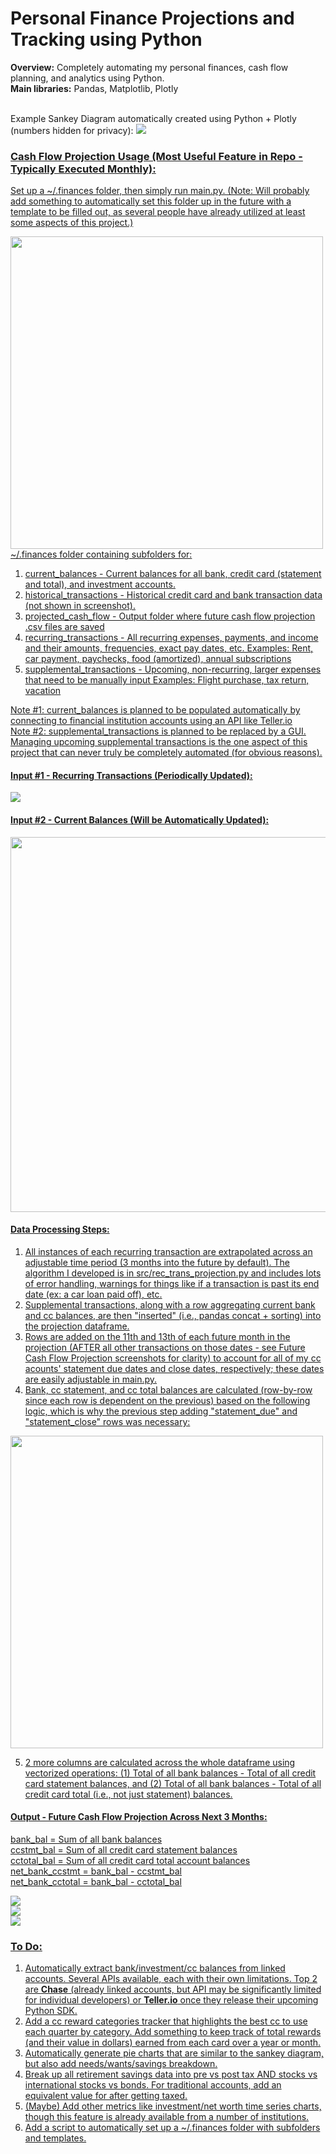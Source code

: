 # Personal Finance Projections and Tracking using Python

**Overview:** Completely automating my personal finances, cash flow planning, and analytics using Python.<br>
**Main libraries:** Pandas, Matplotlib, Plotly
<br><br>

Example Sankey Diagram automatically created using Python + Plotly (numbers hidden for privacy):
<a href="https://github.com/AustinLowey/personal-finance-projections-and-tracking/blob/main/assets/img/sankeys.gif" target="_blank"><img src="assets/img/sankeys.gif">

### Cash Flow Projection Usage (Most Useful Feature in Repo - Typically Executed Monthly):
Set up a ~/.finances folder, then simply run main.py. (Note: Will probably add something to automatically set this folder up in the future with a template to be filled out, as several people have already utilized at least some aspects of this project.)

<img src="assets/img/finances-folder.png" width="500"><br>
~/.finances folder containing subfolders for:
1) current_balances - Current balances for all bank, credit card (statement and total), and investment accounts.
2) historical_transactions - Historical credit card and bank transaction data (not shown in screenshot).
3) projected_cash_flow - Output folder where future cash flow projection .csv files are saved
4) recurring_transactions - All recurring expenses, payments, and income and their amounts, frequencies, exact pay dates, etc.
   Examples: Rent, car payment, paychecks, food (amortized), annual subscriptions
5) supplemental_transactions - Upcoming, non-recurring, larger expenses that need to be manually input
   Examples: Flight purchase, tax return, vacation
   
Note #1: current_balances is planned to be populated automatically by connecting to financial institution accounts using an API like Teller.io<br>
Note #2: supplemental_transactions is planned to be replaced by a GUI. Managing upcoming supplemental transactions is the one aspect of this project that can never truly be completely automated (for obvious reasons).

#### Input #1 - Recurring Transactions (Periodically Updated):
<img src="assets/img/recurring-transactions.png"><br>

#### Input #2 - Current Balances (Will be Automatically Updated):
<img src="assets/img/current-balances.png" width="600"><br>

#### Data Processing Steps:
1) All instances of each recurring transaction are extrapolated across an adjustable time period (3 months into the future by default). The algorithm I developed is in src/rec_trans_projection.py and includes lots of error handling, warnings for things like if a transaction is past its end date (ex: a car loan paid off), etc.
2) Supplemental transactions, along with a row aggregating current bank and cc balances, are then "inserted" (i.e., pandas concat + sorting) into the projection dataframe.
3) Rows are added on the 11th and 13th of each future month in the projection (AFTER all other transactions on those dates - see Future Cash Flow Projection screenshots for clarity) to account for all of my cc acounts' statement due dates and close dates, respectively; these dates are easily adjustable in main.py.
4) Bank, cc statement, and cc total balances are calculated (row-by-row since each row is dependent on the previous) based on the following logic, which is why the previous step adding "statement_due" and "statement_close" rows was necessary:

<img src="assets/img/cash-flow-calculations-logic.png" width="500"><br>

5) 2 more columns are calculated across the whole dataframe using vectorized operations: (1) Total of all bank balances - Total of all credit card statement balances, and (2) Total of all bank balances - Total of all credit card total (i.e., not just statement) balances.

#### Output - Future Cash Flow Projection Across Next 3 Months:
bank_bal = Sum of all bank balances<br>
ccstmt_bal = Sum of all credit card statement balances<br>
cctotal_bal = Sum of all credit card total account balances<br>
net_bank_ccstmt = bank_bal - ccstmt_bal<br>
net_bank_cctotal = bank_bal - cctotal_bal

<img src="assets/img/cash-flow-projection1.png"><br>
<img src="assets/img/cash-flow-projection2.png"><br>
<img src="assets/img/cash-flow-projection3.png"><br>


### To Do:
1) Automatically extract bank/investment/cc balances from linked accounts. Several APIs available, each with their own limitations. Top 2 are **Chase** (already linked accounts, but API may be significantly limited for individual developers) or **Teller.io** once they release their upcoming Python SDK.
2) Add a cc reward categories tracker that highlights the best cc to use each quarter by category. Add something to keep track of total rewards (and their value in dollars) earned from each card over a year or month.
3) Automatically generate pie charts that are similar to the sankey diagram, but also add needs/wants/savings breakdown.
4) Break up all retirement savings data into pre vs post tax AND stocks vs international stocks vs bonds. For traditional accounts, add an equivalent value for after getting taxed.
5) (Maybe) Add other metrics like investment/net worth time series charts, though this feature is already available from a number of institutions.
6) Add a script to automatically set up a ~/.finances folder with subfolders and templates.

